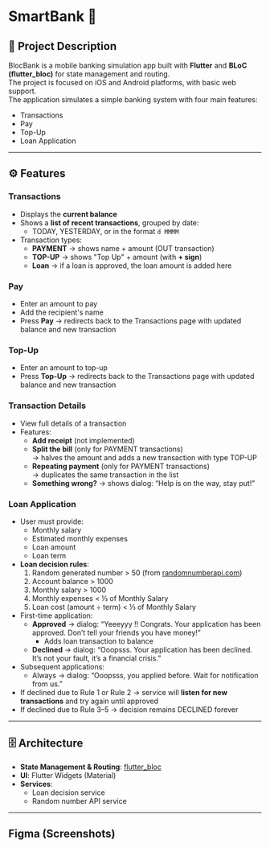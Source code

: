 # SmartBank 🏦

## 📌 Project Description

BlocBank is a mobile banking simulation app built with **Flutter** and **BLoC (flutter_bloc)** for state management and routing.  
The project is focused on iOS and Android platforms, with basic web support.  
The application simulates a simple banking system with four main features:

- Transactions
- Pay
- Top-Up
- Loan Application

---

## ⚙️ Features

### Transactions

- Displays the **current balance**
- Shows a **list of recent transactions**, grouped by date:
  - TODAY, YESTERDAY, or in the format `d MMMM`
- Transaction types:
  - **PAYMENT** → shows name + amount (OUT transaction)
  - **TOP-UP** → shows "Top Up" + amount (with **+ sign**)
  - **Loan** → if a loan is approved, the loan amount is added here

### Pay

- Enter an amount to pay
- Add the recipient's name
- Press **Pay** → redirects back to the Transactions page with updated balance and new transaction

### Top-Up

- Enter an amount to top-up
- Press **Top-Up** → redirects back to the Transactions page with updated balance and new transaction

### Transaction Details

- View full details of a transaction
- Features:
  - **Add receipt** (not implemented)
  - **Split the bill** (only for PAYMENT transactions)  
    → halves the amount and adds a new transaction with type TOP-UP
  - **Repeating payment** (only for PAYMENT transactions)  
    → duplicates the same transaction in the list
  - **Something wrong?** → shows dialog: “Help is on the way, stay put!”

### Loan Application

- User must provide:
  - Monthly salary
  - Estimated monthly expenses
  - Loan amount
  - Loan term
- **Loan decision rules**:
  1. Random generated number > 50 (from [randomnumberapi.com](https://www.randomnumberapi.com))
  2. Account balance > 1000
  3. Monthly salary > 1000
  4. Monthly expenses < ⅓ of Monthly Salary
  5. Loan cost (amount ÷ term) < ⅓ of Monthly Salary
- First-time application:
  - **Approved** → dialog: “Yeeeyyy !! Congrats. Your application has been approved. Don’t tell your friends you have money!”
    - Adds loan transaction to balance
  - **Declined** → dialog: “Ooopsss. Your application has been declined. It’s not your fault, it’s a financial crisis.”
- Subsequent applications:
  - Always → dialog: “Ooopsss, you applied before. Wait for notification from us.”
- If declined due to Rule 1 or Rule 2 → service will **listen for new transactions** and try again until approved
- If declined due to Rule 3–5 → decision remains DECLINED forever

---

## 🗄️ Architecture

- **State Management & Routing**: [flutter_bloc](https://pub.dev/packages/flutter_bloc)
- **UI**: Flutter Widgets (Material)
- **Services**:
  - Loan decision service
  - Random number API service

---

## Figma (Screenshots)
